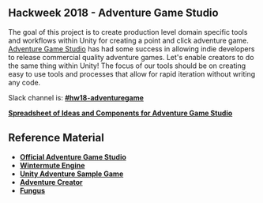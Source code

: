 ## Hackweek 2018 - Adventure Game Studio

The goal of this project is to create production level domain specific tools and workflows within Unity for creating a point and click adventure game.  [Adventure Game Studio](http://www.adventuregamestudio.co.uk/) has had some success in allowing indie developers to release commercial quality adventure games.  Let's enable creators to do the same thing within Unity!  The focus of our tools should be on creating easy to use tools and processes that allow for rapid iteration without writing any code.

Slack channel is: [**#hw18-adventuregame**](https://unity.slack.com/?redir=%2Fmessages%2Fhw18-adventuregame)

[**Spreadsheet of Ideas and Components for Adventure Game Studio**](https://docs.google.com/spreadsheets/d/1PSy7y_KU7RMQCV4Jze7Jax21itIYm0PQ3aSfOVGrlhQ/edit#gid=0)

## Reference Material

- [**Official Adventure Game Studio**](http://www.adventuregamestudio.co.uk/)
- [**Wintermute Engine**](http://dead-code.org/home/)
- [**Unity Adventure Sample Game**](https://assetstore.unity.com/packages/essentials/tutorial-projects/adventure-sample-game-76216)
- [**Adventure Creator**](https://assetstore.unity.com/packages/templates/systems/adventure-creator-11896)
- [**Fungus**](https://assetstore.unity.com/packages/templates/systems/fungus-34184)